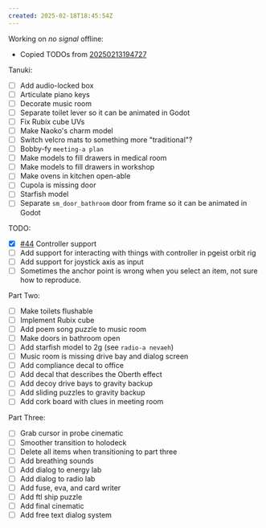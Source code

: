 ```yaml
---
created: 2025-02-18T18:45:54Z
---
```


Working on _no signal_ offline:
- Copied TODOs from [20250213194727](20250213194727.md)

Tanuki:
- [ ] Add audio-locked box
- [ ] Articulate piano keys
- [ ] Decorate music room
- [ ] Separate toilet lever so it can be animated in Godot
- [ ] Fix Rubix cube UVs
- [ ] Make Naoko's charm model
- [ ] Switch velcro mats to something more "traditional"?
- [ ] Bobby-fy `meeting-a plan`
- [ ] Make models to fill drawers in medical room
- [ ] Make models to fill drawers in workshop
- [ ] Make ovens in kitchen open-able
- [ ] Cupola is missing door
- [ ] Starfish model
- [ ] Separate `sm_door_bathroom` door from frame so it can be animated in Godot

TODO:
- [x] [#44](https://gitea.arcturuscollective.com/exodrifter/lost-contact/issues/44) Controller support
- [ ] Add support for interacting with things with controller in pgeist orbit rig
- [ ] Add support for joystick axis as input
- [ ] Sometimes the anchor point is wrong when you select an item, not sure how to reproduce.

Part Two:
- [ ] Make toilets flushable
- [ ] Implement Rubix cube
- [ ] Add poem song puzzle to music room
- [ ] Make doors in bathroom open
- [ ] Add starfish model to 2g (see `radio-a nevaeh`)
- [ ] Music room is missing drive bay and dialog screen
- [ ] Add compliance decal to office
- [ ] Add decal that describes the Oberth effect
- [ ] Add decoy drive bays to gravity backup
- [ ] Add sliding puzzles to gravity backup
- [ ] Add cork board with clues in meeting room

Part Three:
- [ ] Grab cursor in probe cinematic
- [ ] Smoother transition to holodeck
- [ ] Delete all items when transitioning to part three
- [ ] Add breathing sounds
- [ ] Add dialog to energy lab
- [ ] Add dialog to radio lab
- [ ] Add fuse, eva, and card writer
- [ ] Add ftl ship puzzle
- [ ] Add final cinematic
- [ ] Add free text dialog system

